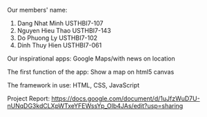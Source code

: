 Our members' name:
1. Dang Nhat Minh USTHBI7-107
2. Nguyen Hieu Thao USTHBI7-143
3. Do Phuong Ly USTHBI7-102
4. Dinh Thuy Hien USTHBI7-061

Our inspirational apps: Google Maps/with news on location

The first function of the app: Show a map on html5 canvas

The framework in use: HTML, CSS, JavaScript

Project Report: https://docs.google.com/document/d/1uJfzWuD7U-nUNqDG3kdCLXpWTxeYFEWssYp_Olb4JAs/edit?usp=sharing
